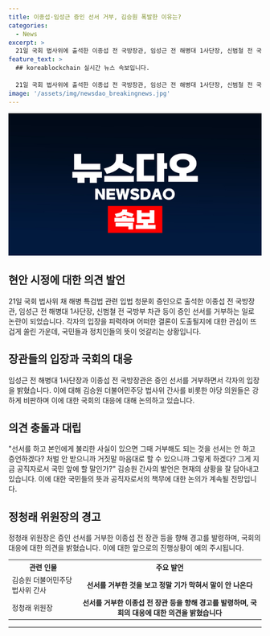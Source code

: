 ```yaml
---
title: 이종섭·임성근 증인 선서 거부, 김승원 폭발한 이유는?
categories:
  - News
excerpt: >
  21일 국회 법사위에 출석한 이종섭 전 국방장관, 임성근 전 해병대 1사단장, 신범철 전 국방부 차관이 증언은 하되 증인 선서는 거부하면서 야당 법사위원들의 강력한 비판을 받았다. 이에 대해 김승원 더불어민주당 법사위 간사는 "선서를 거부한 것을 보고 정말 기가 막혀서 말이 안 나온다"며 강하게 비판했다. 정청래 위원장은 거부 이유를 밝힌 것과 무관하게 법에 저촉된다면 고발 조치할 것이라고 경고했다.
feature_text: >
  ## koreablockchain 실시간 뉴스 속보입니다.

  21일 국회 법사위에 출석한 이종섭 전 국방장관, 임성근 전 해병대 1사단장, 신범철 전 국방부 차관이 증언은 하되 증인 선서는 거부하면서 야당 법사위원들의 강력한 비판을 받았다. 이에 대해 김승원 더불어민주당 법사위 간사는 "선서를 거부한 것을 보고 정말 기가 막혀서 말이 안 나온다"며 강하게 비판했다. 정청래 위원장은 거부 이유를 밝힌 것과 무관하게 법에 저촉된다면 고발 조치할 것이라고 경고했다.
image: '/assets/img/newsdao_breakingnews.jpg'
---
```


<p><img src="/assets/img/newsdao_breakingnews.jpg" alt="koreablockchain 속보" /></p>

<h2 data-ke-size="size26">현안 시정에 대한 의견 발언</h2>

<p data-ke-size="size16">21일 국회 법사위 채 해병 특검법 관련 입법 청문회 증인으로 출석한 이종섭 전 국방장관, 임성근 전 해병대 1사단장, 신범철 전 국방부 차관 등이 증인 선서를 거부하는 일로 논란이 되었습니다. 각자의 입장을 피력하며 어떠한 결론이 도출될지에 대한 관심이 뜨겁게 쏠린 가운데, 국민들과 정치인들의 뜻이 엇갈리는 상황입니다.</p>

<h2 data-ke-size="size26">장관들의 입장과 국회의 대응</h2>

<p data-ke-size="size16">임성근 전 해병대 1사단장과 이종섭 전 국방장관은 증인 선서를 거부하면서 각자의 입장을 밝혔습니다. 이에 대해 김승원 더불어민주당 법사위 간사를 비롯한 야당 의원들은 강하게 비판하며 이에 대한 국회의 대응에 대해 논의하고 있습니다.</p>

<h2 data-ke-size="size26">의견 충돌과 대립</h2>

<p data-ke-size="size16">"선서를 하고 본인에게 불리한 사실이 있으면 그때 거부해도 되는 것을 선서는 안 하고 증언하겠다? 처벌 안 받으니까 거짓말 마음대로 할 수 있으니까 그렇게 하겠다? 그게 지금 공직자로서 국민 앞에 할 말인가?" 김승원 간사의 발언은 현재의 상황을 잘 담아내고 있습니다. 이에 대한 국민들의 뜻과 공직자로서의 책무에 대한 논의가 계속될 전망입니다.</p>

<h2 data-ke-size="size26">정청래 위원장의 경고</h2>

<p data-ke-size="size16">정청래 위원장은 증인 선서를 거부한 이종섭 전 장관 등을 향해 경고를 발령하며, 국회의 대응에 대한 의견을 밝혔습니다. 이에 대한 앞으로의 진행상황이 예의 주시됩니다.</p>

<table>
    <tr>
        <th>관련 인물</th>
        <th>주요 발언</th>
    </tr>
    <tr>
        <td>김승원 더불어민주당 법사위 간사</td>
        <td style="text-align: center; height: 17px;"><b>선서를 거부한 것을 보고 정말 기가 막혀서 말이 안 나온다</b></td>
    </tr>
    <tr>
        <td>정청래 위원장</td>
        <td style="text-align: center; height: 17px;"><b>선서를 거부한 이종섭 전 장관 등을 향해 경고를 발령하며, 국회의 대응에 대한 의견을 밝혔습니다</b></td>
    </tr>
</table>

<p><hr></p>

